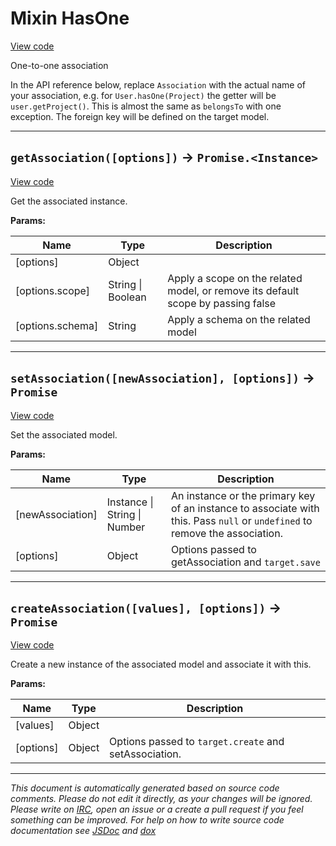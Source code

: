 <a name="hasone"></a>
# Mixin HasOne
[View code](https://github.com/sequelize/sequelize/blob/3e5b8772ef75169685fc96024366bca9958fee63/lib/associations/has-one.js#L17)

One-to-one association

In the API reference below, replace `Association` with the actual name of your association, e.g. for `User.hasOne(Project)` the getter will be `user.getProject()`.
This is almost the same as `belongsTo` with one exception. The foreign key will be defined on the target model.

***

<a name="getassociation"></a>
## `getAssociation([options])` -> `Promise.<Instance>`
[View code](https://github.com/sequelize/sequelize/blob/3e5b8772ef75169685fc96024366bca9958fee63/lib/associations/has-one.js#L78)

Get the associated instance.

**Params:**

| Name | Type | Description |
| ---- | ---- | ----------- |
| [options] | Object |  |
| [options.scope] | String &#124; Boolean | Apply a scope on the related model, or remove its default scope by passing false |
| [options.schema] | String | Apply a schema on the related model |


***

<a name="setassociation"></a>
## `setAssociation([newAssociation], [options])` -> `Promise`
[View code](https://github.com/sequelize/sequelize/blob/3e5b8772ef75169685fc96024366bca9958fee63/lib/associations/has-one.js#L87)

Set the associated model.

**Params:**

| Name | Type | Description |
| ---- | ---- | ----------- |
| [newAssociation] | Instance &#124; String &#124; Number | An instance or the primary key of an instance to associate with this. Pass `null` or `undefined` to remove the association. |
| [options] | Object | Options passed to getAssociation and `target.save` |


***

<a name="createassociation"></a>
## `createAssociation([values], [options])` -> `Promise`
[View code](https://github.com/sequelize/sequelize/blob/3e5b8772ef75169685fc96024366bca9958fee63/lib/associations/has-one.js#L96)

Create a new instance of the associated model and associate it with this.

**Params:**

| Name | Type | Description |
| ---- | ---- | ----------- |
| [values] | Object |  |
| [options] | Object | Options passed to `target.create` and setAssociation. |


***

_This document is automatically generated based on source code comments. Please do not edit it directly, as your changes will be ignored. Please write on <a href="irc://irc.freenode.net/#sequelizejs">IRC</a>, open an issue or a create a pull request if you feel something can be improved. For help on how to write source code documentation see [JSDoc](http://usejsdoc.org) and [dox](https://github.com/tj/dox)_